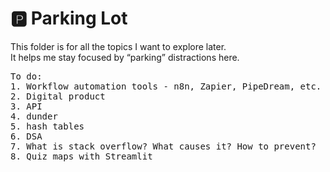 # 🅿️ Parking Lot  

This folder is for all the topics I want to explore later.  
It helps me stay focused by “parking” distractions here.  

<pre>To do:
1. Workflow automation tools - n8n, Zapier, PipeDream, etc.
2. Digital product
3. API
4. dunder
5. hash tables
6. DSA
7. What is stack overflow? What causes it? How to prevent?
8. Quiz maps with Streamlit
</pre>
